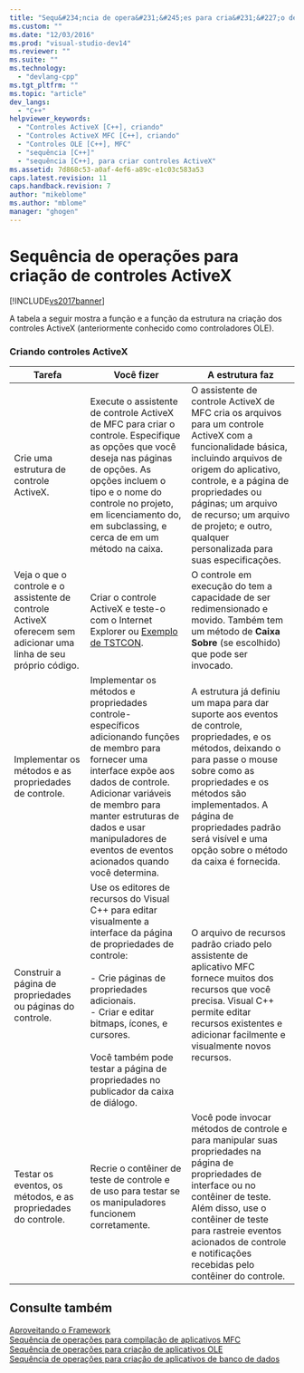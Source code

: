 ```yaml
---
title: "Sequ&#234;ncia de opera&#231;&#245;es para cria&#231;&#227;o de controles ActiveX | Microsoft Docs"
ms.custom: ""
ms.date: "12/03/2016"
ms.prod: "visual-studio-dev14"
ms.reviewer: ""
ms.suite: ""
ms.technology: 
  - "devlang-cpp"
ms.tgt_pltfrm: ""
ms.topic: "article"
dev_langs: 
  - "C++"
helpviewer_keywords: 
  - "Controles ActiveX [C++], criando"
  - "Controles ActiveX MFC [C++], criando"
  - "Controles OLE [C++], MFC"
  - "sequência [C++]"
  - "sequência [C++], para criar controles ActiveX"
ms.assetid: 7d868c53-a0af-4ef6-a89c-e1c03c583a53
caps.latest.revision: 11
caps.handback.revision: 7
author: "mikeblome"
ms.author: "mblome"
manager: "ghogen"
---
```

# Sequ&#234;ncia de opera&#231;&#245;es para cria&#231;&#227;o de controles ActiveX
[!INCLUDE[vs2017banner](../assembler/inline/includes/vs2017banner.md)]

A tabela a seguir mostra a função e a função da estrutura na criação dos controles ActiveX \(anteriormente conhecido como controladores OLE\).  
  
### Criando controles ActiveX  
  
|Tarefa|Você fizer|A estrutura faz|  
|------------|----------------|---------------------|  
|Crie uma estrutura de controle ActiveX.|Execute o assistente de controle ActiveX de MFC para criar o controle.  Especifique as opções que você deseja nas páginas de opções.  As opções incluem o tipo e o nome do controle no projeto, em licenciamento do, em subclassing, e cerca de em um método na caixa.|O assistente de controle ActiveX de MFC cria os arquivos para um controle ActiveX com a funcionalidade básica, incluindo arquivos de origem do aplicativo, controle, e a página de propriedades ou páginas; um arquivo de recurso; um arquivo de projeto; e outro, qualquer personalizada para suas especificações.|  
|Veja o que o controle e o assistente de controle ActiveX oferecem sem adicionar uma linha de seu próprio código.|Criar o controle ActiveX e teste\-o com o Internet Explorer ou [Exemplo de TSTCON](../top/visual-cpp-samples.md).|O controle em execução do tem a capacidade de ser redimensionado e movido.  Também tem um método de **Caixa Sobre** \(se escolhido\) que pode ser invocado.|  
|Implementar os métodos e as propriedades de controle.|Implementar os métodos e propriedades controle\- específicos adicionando funções de membro para fornecer uma interface expõe aos dados de controle.  Adicionar variáveis de membro para manter estruturas de dados e usar manipuladores de eventos de eventos acionados quando você determina.|A estrutura já definiu um mapa para dar suporte aos eventos de controle, propriedades, e os métodos, deixando o para passe o mouse sobre como as propriedades e os métodos são implementados.  A página de propriedades padrão será visível e uma opção sobre o método da caixa é fornecida.|  
|Construir a página de propriedades ou páginas do controle.|Use os editores de recursos do Visual C\+\+ para editar visualmente a interface da página de propriedades de controle:<br /><br /> -   Crie páginas de propriedades adicionais.<br />-   Criar e editar bitmaps, ícones, e cursores.<br /><br /> Você também pode testar a página de propriedades no publicador da caixa de diálogo.|O arquivo de recursos padrão criado pelo assistente de aplicativo MFC fornece muitos dos recursos que você precisa.  Visual C\+\+ permite editar recursos existentes e adicionar facilmente e visualmente novos recursos.|  
|Testar os eventos, os métodos, e as propriedades do controle.|Recrie o contêiner de teste de controle e de uso para testar se os manipuladores funcionem corretamente.|Você pode invocar métodos de controle e para manipular suas propriedades na página de propriedades de interface ou no contêiner de teste.  Além disso, use o contêiner de teste para rastreie eventos acionados de controle e notificações recebidas pelo contêiner do controle.|  
  
## Consulte também  
 [Aproveitando o Framework](../mfc/building-on-the-framework.md)   
 [Sequência de operações para compilação de aplicativos MFC](../mfc/sequence-of-operations-for-building-mfc-applications.md)   
 [Sequência de operações para criação de aplicativos OLE](../mfc/sequence-of-operations-for-creating-ole-applications.md)   
 [Sequência de operações para criação de aplicativos de banco de dados](../mfc/sequence-of-operations-for-creating-database-applications.md)